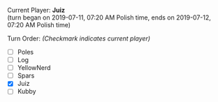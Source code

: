 Current Player: **Juiz**  
(turn began on 2019-07-11, 07:20 AM Polish time, ends on 2019-07-12, 07:20 AM Polish time)

Turn Order: *(Checkmark indicates current player)*
- [ ] Poles
- [ ] Log
- [ ] YellowNerd
- [ ] Spars
- [x] Juiz
- [ ] Kubby
